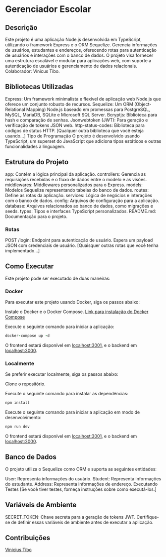 
# Gerenciador Escolar
## Descrição
Este projeto é uma aplicação Node.js desenvolvida em TypeScript, utilizando o framework Express e o ORM Sequelize. Gerencia informações de usuários, estudantes e endereços, oferecendo rotas para autenticação de usuários e interações com o banco de dados. O projeto visa fornecer uma estrutura escalável e modular para aplicações web, com suporte a autenticação de usuários e gerenciamento de dados relacionais. Colaborador: Vinicus Tibo.

## Bibliotecas Utilizadas
Express: Um framework minimalista e flexível de aplicação web Node.js que oferece um conjunto robusto de recursos.
Sequelize: Um ORM (Object-Relational Mapping) Node.js baseado em promessas para PostgreSQL, MySQL, MariaDB, SQLite e Microsoft SQL Server.
Bcryptjs: Biblioteca para hash e comparação de senhas.
Jsonwebtoken (JWT): Para geração e verificação de tokens JSON web.
http-status-codes: Biblioteca para códigos de status HTTP.
[Qualquer outra biblioteca que você esteja usando...]
Tipo de Programação
O projeto é desenvolvido usando TypeScript, um superset do JavaScript que adiciona tipos estáticos e outras funcionalidades à linguagem.

## Estrutura do Projeto
app: Contém a lógica principal da aplicação.
controllers: Gerencia as requisições recebidas e o fluxo de dados entre o modelo e as visões.
middlewares: Middlewares personalizados para o Express.
models: Modelos Sequelize representando tabelas do banco de dados.
routes: Define as rotas da aplicação.
services: Lógica de negócios e interações com o banco de dados.
config: Arquivos de configuração para a aplicação.
database: Arquivos relacionados ao banco de dados, como migrações e seeds.
types: Tipos e interfaces TypeScript personalizados.
README.md: Documentação para o projeto.
### Rotas
POST /login: Endpoint para autenticação de usuário. Espera um payload JSON com credenciais de usuário.
[Quaisquer outras rotas que você tenha implementado...]
## Como Executar
Este projeto pode ser executado de duas maneiras:

### Docker
Para executar este projeto usando Docker, siga os passos abaixo:

Instale o Docker e o Docker Compose. [Link para instalação do Docker Compose](https://docs.docker.com/compose/install/)

Execute o seguinte comando para iniciar a aplicação:
```ruby
docker-compose up -d
```

O frontend estará disponível em [localhost:3001](http://localhost:3001), e o backend em [localhost:3000](http://localhost:3000).

### Localmente
Se preferir executar localmente, siga os passos abaixo:

Clone o repositório.

Execute o seguinte comando para instalar as dependências:
```ruby
npm install
```

Execute o seguinte comando para iniciar a aplicação em modo de desenvolvimento:

```ruby
npm run dev
```
O frontend estará disponível em [localhost:3001](http://localhost:3001), e o backend em [localhost:3000](http://localhost:3000).

## Banco de Dados
O projeto utiliza o Sequelize como ORM e suporta as seguintes entidades:

User: Representa informações do usuário.
Student: Representa informações do estudante.
Address: Representa informações de endereço.
Executando Testes
[Se você tiver testes, forneça instruções sobre como executá-los.]

## Variáveis de Ambiente
SECRET_TOKEN: Chave secreta para a geração de tokens JWT.
Certifique-se de definir essas variáveis de ambiente antes de executar a aplicação.

## Contribuições
[Vinicius Tibo](https://github.com/vinTibo)
